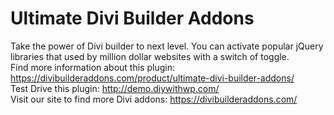 # Ultimate Divi Builder Addons <br>
Take the power of Divi builder to next level. You can activate popular jQuery libraries that used by million dollar websites with a switch of toggle.<br>
Find more information about this plugin: https://divibuilderaddons.com/product/ultimate-divi-builder-addons/ <br>
Test Drive this plugin: http://demo.diywithwp.com/ <br>
Visit our site to find more Divi addons: https://divibuilderaddons.com/
